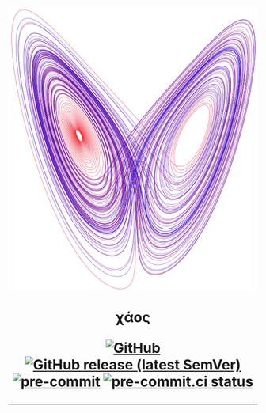 <h1 align="center">

[![Khaos logo](./docs/imgs/logo.png)](https://github.com/flagarde/Khaos)

χάος

[![GitHub](https://img.shields.io/github/license/flagarde/Khaos?color=brightgreen)](https://github.com/flagarde/Khaos/blob/main/LICENSE)
[![GitHub release (latest SemVer)](https://img.shields.io/github/v/release/flagarde/Khaos?sort=semver)](https://github.com/flagarde/Khaos/releases)
[![pre-commit](https://img.shields.io/badge/pre--commit-enabled-brightgreen?logo=pre-commit&logoColor=white)](https://github.com/pre-commit/pre-commit)
[![pre-commit.ci status](https://results.pre-commit.ci/badge/github/flagarde/Khaos/main.svg)](https://results.pre-commit.ci/latest/github/flagarde/Khaos/main)

---
</h1>
